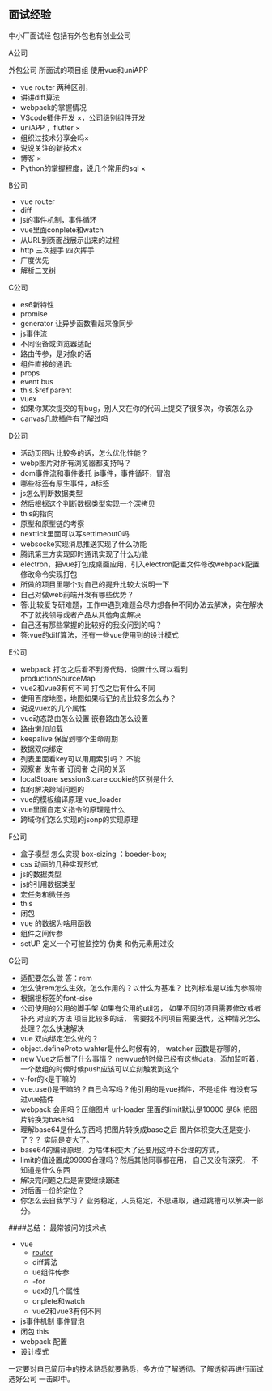 ## 面试经验
中小厂面试经 包括有外包也有创业公司

A公司

外包公司 所面试的项目组 使用vue和uniAPP
- vue router 两种区别，
- 讲讲diff算法
- webpack的掌握情况
- VScode插件开发  ×，公司级别组件开发
- uniAPP ，flutter  ×
- 组织过技术分享会吗×
- 说说关注的新技术×
- 博客 ×
- Python的掌握程度，说几个常用的sql  ×

B公司

- vue router
- diff
- js的事件机制，事件循环
- vue里面conplete和watch
- 从URL到页面战展示出来的过程
- http 三次握手 四次挥手
- 广度优先
- 解析二叉树

C公司

- es6新特性
- promise
- generator  让异步函数看起来像同步
- js事件流
- 不同设备或浏览器适配
- 路由传参，是对象的话
- 组件直接的通讯:
- props
-  event bus
-  this.$ref.parent
- vuex
- 如果你某次提交的有bug，别人又在你的代码上提交了很多次，你该怎么办
- canvas几款插件有了解过吗

D公司

- 活动页图片比较多的话，怎么优化性能？
- webp图片对所有浏览器都支持吗？
- dom事件流和事件委托   js事件，事件循环，冒泡
- 哪些标签有原生事件，a标签
- js怎么判断数据类型
- 然后根据这个判断数据类型实现一个深拷贝 
- this的指向
- 原型和原型链的考察
- nexttick里面可以写settimeout0吗
- websocke实现消息推送实现了什么功能
- 腾讯第三方实现即时通讯实现了什么功能
- electron，把vue打包成桌面应用，引入electron配置文件修改webpack配置修改命令实现打包
- 所做的项目里哪个对自己的提升比较大说明一下
- 自己对做web前端开发有哪些优势？
- 答:比较爱专研难题，工作中遇到难题会尽力想各种不同办法去解决，实在解决不了就找领导或者产品从其他角度解决
- 自己还有那些掌握的比较好的我没问到的吗？
- 答:vue的diff算法，还有一些vue使用到的设计模式

E公司

- webpack 打包之后看不到源代码，设置什么可以看到  productionSourceMap
- vue2和vue3有何不同  打包之后有什么不同
- 使用百度地图，地图如果标记的点比较多怎么办？
- 说说vuex的几个属性
- vue动态路由怎么设置 嵌套路由怎么设置 
- 路由懒加加载
- keepalive 保留到哪个生命周期
- 数据双向绑定
- 列表里面看key可以用用索引吗？ 不能
- 观察者 发布者 订阅者 之间的关系
- localStoare  sessionStoare  cookie的区别是什么
- 如何解决跨域问题的
- vue的模板编译原理 vue_loader
- vue里面自定义指令的原理是什么
- 跨域你们怎么实现的jsonp的实现原理

F公司
- 盒子模型 怎么实现 box-sizing ：boeder-box;
- css 动画的几种实现形式
- js的数据类型
- js的引用数据类型
- 宏任务和微任务
- this
- 闭包
- vue 的数据为啥用函数
- 组件之间传参
- setUP 定义一个可被监控的
伪类 和伪元素用过没

G公司
- 适配要怎么做 答：rem  
- 怎么使rem怎么生效，怎么作用的？以什么为基准？ 比列标准是以谁为参照物 
- 根据根标签的font-sise
- 公司使用的公用的脚手架 如果有公用的util包， 如果不同的项目需要修改或者补充 对应的方法 项目比较多的话， 需要找不同项目需要迭代，这种情况怎么处理？怎么快速解决
- vue 双向绑定怎么做的？
- object.defineProto wahter是什么时候有的， watcher 函数是存哪的，
- new Vue之后做了什么事情？ newvue的时候已经有这些data，添加监听着，一个数组的时候时候push应该可以立刻触发到这个
- v-for的k是干嘛的
- vue.use()是干嘛的？自己会写吗？他引用的是vue插件，不是组件 有没有写过vue插件
- webpack 会用吗？压缩图片 url-loader 里面的limit默认是10000 是8k 把图片转换为base64
- 理解base64是什么东西吗 把图片转换成base之后 图片体积变大还是变小了？？ 实际是变大了。
- base64的编译原理，为啥体积变大了还要用这种不合理的方式，
- limit的值设置成99999合理吗？然后其他同事都在用， 自己又没有深究， 不知道是什么东西
- 解决完问题之后是需要继续跟进
- 对后面一份的定位？ 
- 你怎么去自我学习？ 业务稳定，人员稳定，不思进取，通过跳槽可以解决一部分。



####总结： 最常被问的技术点 
- vue 
   - [router](./20220330vue_router.md)
   - diff算法  
   - ue组件传参 
   - -for 
   - uex的几个属性 
   - onplete和watch
   - vue2和vue3有何不同  
- js事件机制 事件冒泡
- 闭包 this
- webpack 配置
- 设计模式




一定要对自己简历中的技术熟悉就要熟悉，多方位了解透彻。了解透彻再进行面试选好公司 一击即中。


